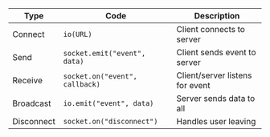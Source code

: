| Type       | Code                           | Description                     |
| ---------- | ------------------------------ | ------------------------------- |
| Connect    | `io(URL)`                      | Client connects to server       |
| Send       | `socket.emit("event", data)`   | Client sends event to server    |
| Receive    | `socket.on("event", callback)` | Client/server listens for event |
| Broadcast  | `io.emit("event", data)`       | Server sends data to all        |
| Disconnect | `socket.on("disconnect")`      | Handles user leaving            |
